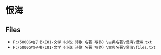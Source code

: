 # 恨海

## Files

- `F:/5000G电子书\I01-文学（小说 诗歌 名著 写作）\古典名著\恨海\恨海.txt`
- `F:/5000G电子书\I01-文学（小说 诗歌 名著 写作）\古典名著\恨海\files.txt`
